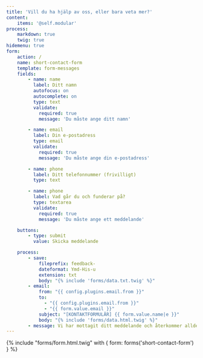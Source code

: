 ```yaml
---
title: 'Vill du ha hjälp av oss, eller bara veta mer?'
content:
    items: '@self.modular'
process:
    markdown: true
    twig: true
hidemenu: true
form:
    action: /
    name: short-contact-form
    template: form-messages
    fields:
        - name: name
          label: Ditt namn
          autofocus: on
          autocomplete: on
          type: text
          validate:
            required: true
            message: 'Du måste ange ditt namn'

        - name: email
          label: Din e-postadress
          type: email
          validate:
            required: true
            message: 'Du måste ange din e-postadress'

        - name: phone
          label: Ditt telefonnummer (frivilligt)
          type: text

        - name: phone
          label: Vad går du och funderar på?
          type: textarea
          validate:
            required: true
            message: 'Du måste ange ett meddelande'

    buttons:
        - type: submit
          value: Skicka meddelande

    process:
        - save:
            fileprefix: feedback-
            dateformat: Ymd-His-u
            extension: txt
            body: "{% include 'forms/data.txt.twig' %}"
        - email:
            from: "{{ config.plugins.email.from }}"
            to:
              - "{{ config.plugins.email.from }}"
              - "{{ form.value.email }}"
            subject: "[KONTAKTFORMULÄR] {{ form.value.name|e }}"
            body: "{% include 'forms/data.html.twig' %}"
        - message: Vi har mottagit ditt meddelande och återkommer alldeles strax!
---
```


{% include "forms/form.html.twig" with { form: forms('short-contact-form') } %}